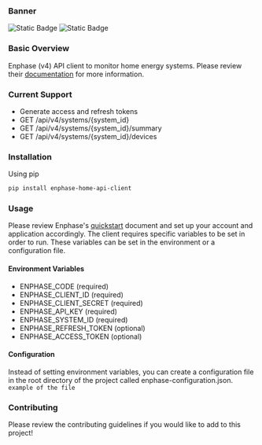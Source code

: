 ### Banner
![Static Badge](https://img.shields.io/badge/Python-3.12-blue)
![Static Badge](https://img.shields.io/badge/License-MIT-green)

### Basic Overview
Enphase (v4) API client to monitor home energy systems. Please review their
[documentation](https://developer-v4.enphase.com/docs.html) for more information.

### Current Support
* Generate access and refresh tokens
* GET /api/v4/systems/{system_id}
* GET /api/v4/systems/{system_id}/summary
* GET /api/v4/systems/{system_id}/devices

### Installation
Using pip
```bash
pip install enphase-home-api-client
```

### Usage
Please review Enphase's [quickstart](https://developer-v4.enphase.com/docs/quickstart.html)
document and set up your account and application accordingly. The client requires specific variables
to be set in order to run. These variables can be set in the environment or a configuration file.

#### Environment Variables
* ENPHASE_CODE (required)
* ENPHASE_CLIENT_ID (required)
* ENPHASE_CLIENT_SECRET (required)
* ENPHASE_API_KEY (required)
* ENPHASE_SYSTEM_ID (required)
* ENPHASE_REFRESH_TOKEN (optional)
* ENPHASE_ACCESS_TOKEN (optional)

#### Configuration
Instead of setting environment variables, you can create a configuration file in the root directory of the project
called enphase-configuration.json.<br />
`
example of the file
`

### Contributing
Please review the contributing guidelines if you would like to add to this project!
